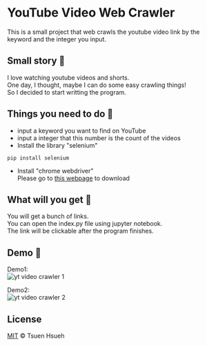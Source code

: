 # YouTube Video Web Crawler
This is a small project that web crawls the youtube video link by the keyword and the integer you input.
  
## Small story :speech_balloon:
I love watching youtube videos and shorts.  
One day, I thought, maybe I can do some easy crawling things!  
So I decided to start writting the program.  
  
## Things you need to do :open_book:
* input a keyword you want to find on YouTube
* input a integer that this number is the count of the videos
* Install the library "selenium"
```
pip install selenium
```
* Install "chrome webdriver"  
Please go to [this webpage](https://chromedriver.chromium.org/downloads) to download
  
## What will you get :icecream:
You will get a bunch of links.  
You can open the index.py file using jupyter notebook.  
The link will be clickable after the program finishes.  
  
## Demo :eyes:
Demo1:  
![yt video crawler 1](https://user-images.githubusercontent.com/78197510/131219581-2fdc7e6e-5ce2-4077-a02f-40542a213b65.JPG)  
  
Demo2:  
![yt video crawler 2](https://user-images.githubusercontent.com/78197510/131219584-bd3e1408-30e6-4f01-aaf6-6d975b07279f.JPG)  
  
## License
[MIT](LICENSE) © Tsuen Hsueh
